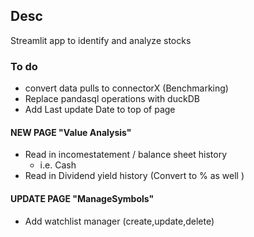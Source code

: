 ## Desc 
Streamlit app to identify and analyze stocks 

### To do
- convert data pulls to connectorX (Benchmarking)
- Replace pandasql operations with duckDB
- Add Last update Date to top of page 
#### NEW PAGE "Value Analysis" 
- Read in incomestatement / balance sheet history
    - i.e. Cash
- Read in Dividend yield history (Convert to % as well )
#### UPDATE PAGE "ManageSymbols"
- Add watchlist manager (create,update,delete) 